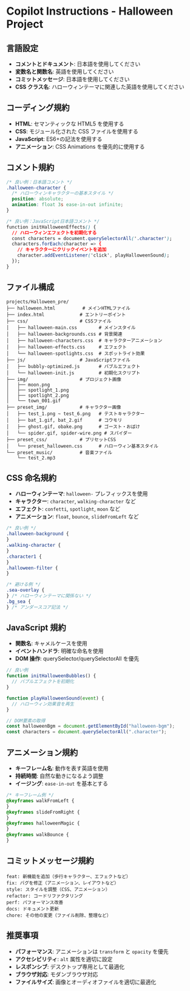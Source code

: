 # Copilot Instructions - Halloween Project

## 言語設定

- **コメントとドキュメント**: 日本語を使用してください
- **変数名と関数名**: 英語を使用してください
- **コミットメッセージ**: 日本語を使用してください
- **CSS クラス名**: ハローウィンテーマに関連した英語を使用してください

## コーディング規約

- **HTML**: セマンティックな HTML5 を使用する
- **CSS**: モジュール化された CSS ファイルを使用する
- **JavaScript**: ES6+の記法を使用する
- **アニメーション**: CSS Animations を優先的に使用する

## コメント規約

```css
/* 良い例：日本語コメント */
.halloween-character {
  /* ハローウィンキャラクターの基本スタイル */
  position: absolute;
  animation: float 3s ease-in-out infinite;
}

/* 良い例：JavaScript日本語コメント */
function initHalloweenEffects() {
  // ハローウィンエフェクトを初期化する
  const characters = document.querySelectorAll('.character');
  characters.forEach(character => {
    // キャラクターにクリックイベントを追加
    character.addEventListener('click', playHalloweenSound);
  });
}
```

## ファイル構成

```
projects/Halloween_pre/
├── halloween.html          # メインHTMLファイル
├── index.html             # エントリーポイント
├── css/                   # CSSファイル
│   ├── halloween-main.css        # メインスタイル
│   ├── halloween-backgrounds.css # 背景関連
│   ├── halloween-characters.css  # キャラクターアニメーション
│   ├── halloween-effects.css     # エフェクト
│   └── halloween-spotlights.css  # スポットライト効果
├── js/                    # JavaScriptファイル
│   ├── bubbly-optimized.js       # バブルエフェクト
│   └── halloween-init.js         # 初期化スクリプト
├── img/                   # プロジェクト画像
│   ├── moon.png
│   ├── spotlight_1.png
│   ├── spotlight_2.png
│   └── town_001.gif
├── preset_img/            # キャラクター画像
│   ├── test_1.png ~ test_6.png   # テストキャラクター
│   ├── bat_1.gif, bat_2.gif      # コウモリ
│   ├── ghost.gif, obake.png      # ゴースト・おばけ
│   └── spider.gif, spider-wire.png # スパイダー
├── preset_css/            # プリセットCSS
│   └── preset_halloween.css      # ハローウィン基本スタイル
└── preset_music/          # 音楽ファイル
    └── test_2.mp3
```

## CSS 命名規約

- **ハローウィンテーマ**: `halloween-` プレフィックスを使用
- **キャラクター**: `character`, `walking-character` など
- **エフェクト**: `confetti`, `spotlight`, `moon` など
- **アニメーション**: `float`, `bounce`, `slideFromLeft` など

```css
/* 良い例 */
.halloween-background {
}
.walking-character {
}
.character1 {
}
.halloween-filter {
}

/* 避ける例 */
.sea-overlay {
} /* ハローウィンテーマに関係ない */
.bg_sea {
} /* アンダースコア記法 */
```

## JavaScript 規約

- **関数名**: キャメルケースを使用
- **イベントハンドラ**: 明確な命名を使用
- **DOM 操作**: querySelector/querySelectorAll を優先

```javascript
// 良い例
function initHalloweenBubbles() {
  // バブルエフェクトを初期化
}

function playHalloweenSound(event) {
  // ハローウィン効果音を再生
}

// DOM要素の取得
const halloweenBgm = document.getElementById("halloween-bgm");
const characters = document.querySelectorAll(".character");
```

## アニメーション規約

- **キーフレーム名**: 動作を表す英語を使用
- **持続時間**: 自然な動きになるよう調整
- **イージング**: `ease-in-out` を基本とする

```css
/* キーフレーム例 */
@keyframes walkFromLeft {
}
@keyframes slideFromRight {
}
@keyframes halloweenMagic {
}
@keyframes walkBounce {
}
```

## コミットメッセージ規約

```
feat: 新機能を追加（歩行キャラクター、エフェクトなど）
fix: バグを修正（アニメーション、レイアウトなど）
style: スタイルを調整（CSS、アニメーション）
refactor: コードリファクタリング
perf: パフォーマンス改善
docs: ドキュメント更新
chore: その他の変更（ファイル削除、整理など）
```

## 推奨事項

- **パフォーマンス**: アニメーションは `transform` と `opacity` を優先
- **アクセシビリティ**: `alt` 属性を適切に設定
- **レスポンシブ**: デスクトップ専用として最適化
- **ブラウザ対応**: モダンブラウザ対応
- **ファイルサイズ**: 画像とオーディオファイルを適切に最適化
